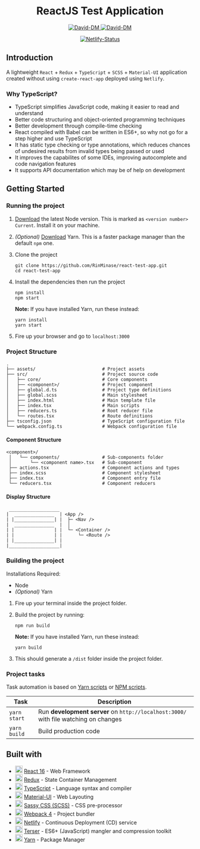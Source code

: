 <h1 align="center"> ReactJS Test Application </h1>

<p align="center">
    <a href="https://david-dm.org/RinMinase/react-typescript">
        <img alt="David-DM" src="https://img.shields.io/david/RinMinase/react-typescript?style=for-the-badge">
    </a>
    <a href="https://david-dm.org/RinMinase/react-typescript">
        <img alt="David-DM" src="https://img.shields.io/david/dev/RinMinase/react-typescript?style=for-the-badge">
    </a>
</p>
<p align="center">
    <a href="https://app.netlify.com/sites/react-typescript/deploys">
        <img alt="Netlify-Status" src="https://img.shields.io/netlify/88317caa-b87d-446d-8cbc-ce3fdda1d0ac?logo=netlify&style=for-the-badge">
    </a>
</p>

## Introduction
A lightweight `React` + `Redux` + `TypeScript` + `SCSS` + `Material-UI` application created without using `create-react-app` deployed using `Netlify`.

### Why TypeScript?
- TypeScript simplifies JavaScript code, making it easier to read and understand
- Better code structuring and object-oriented programming techniques
- Better development through compile-time checking
- React compiled with Babel can be written in ES6+, so why not go for a step higher and use TypeScript
- It has static type checking or type annotations, which reduces chances of undesired results from invalid types being passed or used
- It improves the capabilites of some IDEs, improving autocomplete and code navigation features
- It supports API documentation which may be of help on development

## Getting Started

### Running the project
1. [Download](https://nodejs.org/en/) the latest Node version. This is marked as `<version number> Current`. Install it on your machine.

2. _(Optional)_ [Download](https://yarnpkg.com/latest.msi) Yarn. This is a faster package manager than the default `npm` one.

3. Clone the project

    ```
    git clone https://github.com/RinMinase/react-test-app.git
    cd react-test-app
    ```

4. Install the dependencies then run the project

    ```
    npm install
    npm start
    ```

    **Note:** If you have installed Yarn, run these instead:

    ```
    yarn install
    yarn start
    ```

5. Fire up your browser and go to `localhost:3000`

### Project Structure
    .
    ├── assets/                         # Project assets
    ├── src/                            # Project source code
    │   ├── core/                       # Core components
    │   ├── <component>/                # Project component
    │   ├── global.d.ts                 # Project type definitions
    │   ├── global.scss                 # Main stylesheet
    │   ├── index.html                  # Main template file
    │   ├── index.tsx                   # Main scripts
    │   ├── reducers.ts                 # Root reducer file
    │   └── routes.tsx                  # Route definitions
    ├── tsconfig.json                   # TypeScript configuration file
    └── webpack.config.ts               # Webpack configuration file

#### Component Structure
    <component>/
     │   └── components/                # Sub-components folder
     │       └── <component name>.tsx   # Sub-component
     ├── actions.tsx                    # Component actions and types
     ├── index.scss                     # Component stylesheet
     ├── index.tsx                      # Component entry file
     └── reducers.tsx                   # Component reducers

#### Display Structure
     ___________________
    |  _______________  | <App />
    | |_______________| |  ├─ <Nav />
    |  _______________  |  │
    | |               | |  └─ <Container />
    | |               | |      └─ <Route />
    | |_______________| |
    |___________________|

### Building the project
Installations Required:
- Node
- _(Optional)_ Yarn

1. Fire up your terminal inside the project folder.

2. Build the project by running:

    ```
    npm run build
    ```

    **Note:** If you have installed Yarn, run these instead:

    ```
    yarn build
    ```

3. This should generate a `/dist` folder inside the project folder.

### Project tasks

Task automation is based on [Yarn scripts](https://yarnpkg.com/lang/en/docs/cli/run/) or [NPM scripts](https://docs.npmjs.com/misc/scripts).

| Task                | Description                                                                            |
| ------------------- | -------------------------------------------------------------------------------------- |
| `yarn start`        | Run **development server** on `http://localhost:3000/` with file watching on changes   |
| `yarn build`        | Build production code                                                                  |

## Built with
* <img width=20 height=20 src="https://reactjs.org/favicon.ico"> [React 16](https://reactjs.org/) - Web Framework
* <img width=20 height=20 src="https://redux.js.org/img/favicon/favicon.ico"> [Redux](https://reactjs.org/) - State Container Management
* <img width=20 height=20 src="https://www.typescriptlang.org/assets/images/icons/favicon-32x32.png"> [TypeScript](https://www.typescriptlang.org/) - Language syntax and compiler
* <img width=20 height=20 src="https://material-ui.com/static/favicon.ico"> [Material-UI](https://material-ui.com/) - Web Layouting
* <img width=20 height=20 src="https://sass-lang.com/favicon.ico"> [Sassy CSS (SCSS)](https://sass-lang.com/) - CSS pre-processor
* <img width=20 height=20 src="https://webpack.js.org/bc3effb418df77da9e04825c48a58a49.ico"> [Webpack 4](https://webpack.js.org/) - Project bundler
* <img width=20 height=20 src="https://www.netlify.com/img/global/favicon/favicon-32x32.png"> [Netlify](https://www.netlify.com/) - Continuous Deployment (CD) service
* <img width=20 height=20 src="https://terser.org/img/terser-square-logo.png"> [Terser](https://terser.org/) - ES6+ (JavaScript) mangler and compression toolkit
* <img width=20 height=20 src="https://yarnpkg.com/favicon.ico"> [Yarn](https://yarnpkg.com/) - Package Manager
